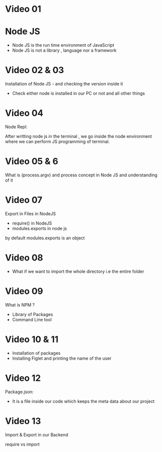 # Video 01 

# Node JS

- Node JS is the run time environment of JavaScript 
- Node JS is not a library , language nor a framework

# Video 02 & 03

Installation of Node JS - and checking the version inside it

- Check either node is installed in our PC or not and all other things

# Video 04

Node Repl:

After writting node js in the terminal , we go inside the node environment where we can perform JS programming of terminal. 

# Video 05 & 6 

What is (process.argv) and process concept in Node JS and understanding of it 

# Video 07

Export in Files in NodeJS

- require() in NodeJS
- modules.exports in node js    

by default modules.exports is an object 


# Video 08

- What if we want to import the whole directory i.e the entire folder

# Video 09

What is NPM ?

- Library of Packages
- Command Line tool 

# Video 10 & 11

- Installation of packages
- Installing Figlet and printing the name of the user

# Video 12 

Package.json:

- It is a file inside our code which keeps the meta data about our project


# Video 13 

Import & Export in our Backend 

require vs import
